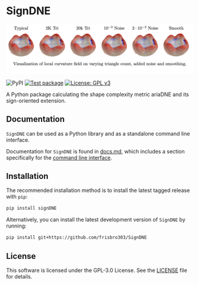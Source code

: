 # SignDNE
![Alt text](https://github.com/frisbro303/SignDNE/blob/43ff8aeeb91cf7bbd23d0f08f5aa8e1123ad189d/teeth-demo.png)

![PyPI](https://img.shields.io/pypi/v/signDNE)
[![Test package](https://github.com/frisbro303/SignDNE/actions/workflows/test.yml/badge.svg)](https://github.com/frisbro303/SignDNE/actions/workflows/test.yml)
[![License: GPL v3](https://img.shields.io/badge/License-GPLv3-blue.svg)](https://www.gnu.org/licenses/gpl-3.0)

A Python package calculating the shape complexity metric ariaDNE and its sign-oriented extension.

## Documentation
`SignDNE` can be used as a Python library and as a standalone command line interface.

Documentation for `SignDNE` is found in [docs.md](https://github.com/frisbro303/signDNE_Python/blob/main/docs.md), which includes a section specifically for the [command line interface](https://github.com/frisbro303/signDNE_Python/blob/main/docs.md#command-line-interface).

## Installation

The recommended installation method is to install the latest tagged release with `pip`:
```bash
pip install signDNE
```
Alternatively, you can install the latest development version of `SignDNE` by running:
```bash
pip install git+https://github.com/frisbro303/SignDNE
```

## License
This software is licensed under the GPL-3.0 License. See the [LICENSE](https://github.com/frisbro303/SignDNE/blob/2347bf47a35affe612ac8d60e64805a3f1891951/LICENSE) file for details. 

